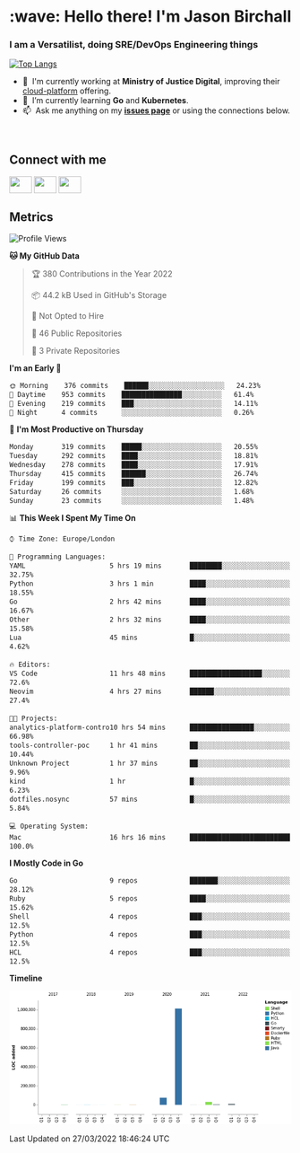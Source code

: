 <h1 align="left" id="jason-title">:wave: Hello there! I'm Jason Birchall</h1>
<h3 align="left">I am a Versatilist, doing SRE/DevOps Engineering things</h3>

[![Top Langs](https://github-readme-stats.vercel.app/api?username=jasonBirchall&show_icons=true&count_private=true&include_all_commits=true&theme=gruvbox)](https://github.com/anuraghazra/github-readme-stats)

- :office: &nbsp;I'm currently working at **Ministry of Justice Digital**, improving their [cloud-platform](https://github.com/ministryofjustice/cloud-platform) offering.
- :seedling: &nbsp;I’m currently learning **Go** and **Kubernetes**.
- :mailbox: &nbsp;Ask me anything on my **[issues page]** or using the connections below.


<br>

<h2>Connect with me</h2>
<p>
<a href="https://twitter.com/jsonBirchall" target="blank"><img align="center" src="https://cdn.jsdelivr.net/npm/simple-icons@3.0.1/icons/twitter.svg" alt="" height="30" width="40" /></a>
<a href="https://keybase.io/json0" target="blank"><img align="center" src="https://cdn.jsdelivr.net/npm/simple-icons@3.0.1/icons/keybase.svg" alt="" height="30" width="40" /></a>
<a href="https://www.reddit.com/user/kakorate" target="blank"><img align="center" src="https://cdn.jsdelivr.net/npm/simple-icons@3.0.1/icons/reddit.svg" alt="" height="30" width="40" /></a>
</p>

<h2>Metrics</h2>

<!--START_SECTION:waka-->
![Profile Views](http://img.shields.io/badge/Profile%20Views-0-blue)

**🐱 My GitHub Data** 

> 🏆 380 Contributions in the Year 2022
 > 
> 📦 44.2 kB Used in GitHub's Storage 
 > 
> 🚫 Not Opted to Hire
 > 
> 📜 46 Public Repositories 
 > 
> 🔑 3 Private Repositories  
 > 
**I'm an Early 🐤** 

```text
🌞 Morning    376 commits    ██████░░░░░░░░░░░░░░░░░░░   24.23% 
🌆 Daytime    953 commits    ███████████████░░░░░░░░░░   61.4% 
🌃 Evening    219 commits    ███░░░░░░░░░░░░░░░░░░░░░░   14.11% 
🌙 Night      4 commits      ░░░░░░░░░░░░░░░░░░░░░░░░░   0.26%

```
📅 **I'm Most Productive on Thursday** 

```text
Monday       319 commits    █████░░░░░░░░░░░░░░░░░░░░   20.55% 
Tuesday      292 commits    ████░░░░░░░░░░░░░░░░░░░░░   18.81% 
Wednesday    278 commits    ████░░░░░░░░░░░░░░░░░░░░░   17.91% 
Thursday     415 commits    ██████░░░░░░░░░░░░░░░░░░░   26.74% 
Friday       199 commits    ███░░░░░░░░░░░░░░░░░░░░░░   12.82% 
Saturday     26 commits     ░░░░░░░░░░░░░░░░░░░░░░░░░   1.68% 
Sunday       23 commits     ░░░░░░░░░░░░░░░░░░░░░░░░░   1.48%

```


📊 **This Week I Spent My Time On** 

```text
⌚︎ Time Zone: Europe/London

💬 Programming Languages: 
YAML                     5 hrs 19 mins       ████████░░░░░░░░░░░░░░░░░   32.75% 
Python                   3 hrs 1 min         ████░░░░░░░░░░░░░░░░░░░░░   18.55% 
Go                       2 hrs 42 mins       ████░░░░░░░░░░░░░░░░░░░░░   16.67% 
Other                    2 hrs 32 mins       ████░░░░░░░░░░░░░░░░░░░░░   15.58% 
Lua                      45 mins             █░░░░░░░░░░░░░░░░░░░░░░░░   4.62%

🔥 Editors: 
VS Code                  11 hrs 48 mins      ██████████████████░░░░░░░   72.6% 
Neovim                   4 hrs 27 mins       ██████░░░░░░░░░░░░░░░░░░░   27.4%

🐱‍💻 Projects: 
analytics-platform-contro10 hrs 54 mins      ████████████████░░░░░░░░░   66.98% 
tools-controller-poc     1 hr 41 mins        ██░░░░░░░░░░░░░░░░░░░░░░░   10.44% 
Unknown Project          1 hr 37 mins        ██░░░░░░░░░░░░░░░░░░░░░░░   9.96% 
kind                     1 hr                █░░░░░░░░░░░░░░░░░░░░░░░░   6.23% 
dotfiles.nosync          57 mins             █░░░░░░░░░░░░░░░░░░░░░░░░   5.84%

💻 Operating System: 
Mac                      16 hrs 16 mins      █████████████████████████   100.0%

```

**I Mostly Code in Go** 

```text
Go                       9 repos             ███████░░░░░░░░░░░░░░░░░░   28.12% 
Ruby                     5 repos             ████░░░░░░░░░░░░░░░░░░░░░   15.62% 
Shell                    4 repos             ███░░░░░░░░░░░░░░░░░░░░░░   12.5% 
Python                   4 repos             ███░░░░░░░░░░░░░░░░░░░░░░   12.5% 
HCL                      4 repos             ███░░░░░░░░░░░░░░░░░░░░░░   12.5%

```


**Timeline**

![Chart not found](https://raw.githubusercontent.com/jasonBirchall/jasonBirchall/main/charts/bar_graph.png) 


 Last Updated on 27/03/2022 18:46:24 UTC
<!--END_SECTION:waka-->

<!-- links -->

[issues page]: https://github.com/jasonBirchall/jasonBirchall/issues "jasonBirchall/issues"

